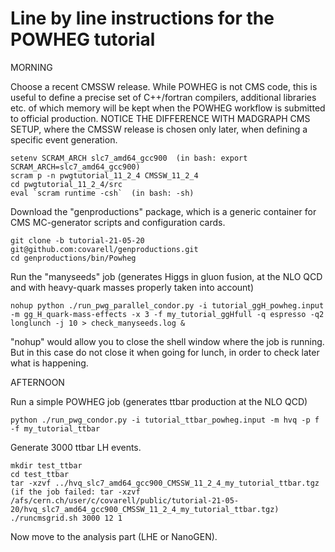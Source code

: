 # Line by line instructions for the POWHEG tutorial

MORNING

Choose a recent CMSSW release. While POWHEG is not CMS code, this is useful to define a precise set of
C++/fortran compilers, additional libraries etc. of which memory will be kept when the POWHEG workflow is 
submitted to official production. NOTICE THE DIFFERENCE WITH MADGRAPH CMS SETUP, where the CMSSW release is chosen
only later, when defining a specific event generation.

```
setenv SCRAM_ARCH slc7_amd64_gcc900  (in bash: export SCRAM_ARCH=slc7_amd64_gcc900)
scram p -n pwgtutorial_11_2_4 CMSSW_11_2_4
cd pwgtutorial_11_2_4/src
eval `scram runtime -csh`  (in bash: -sh)
```

Download the "genproductions" package, which is a generic container for CMS MC-generator scripts and configuration cards. 

```
git clone -b tutorial-21-05-20 git@github.com:covarell/genproductions.git
cd genproductions/bin/Powheg
```

Run the "manyseeds" job (generates Higgs in gluon fusion, at the NLO QCD and with heavy-quark masses properly
taken into account)

```
nohup python ./run_pwg_parallel_condor.py -i tutorial_ggH_powheg.input -m gg_H_quark-mass-effects -x 3 -f my_tutorial_ggHfull -q espresso -q2 longlunch -j 10 > check_manyseeds.log &
``` 

"nohup" would allow you to close the shell window where the job is running. But in this case do not close it when going
for lunch, in order to check later what is happening.

AFTERNOON

Run a simple POWHEG job (generates ttbar production at the NLO QCD)

```
python ./run_pwg_condor.py -i tutorial_ttbar_powheg.input -m hvq -p f -f my_tutorial_ttbar 
```

Generate 3000 ttbar LH events.

```
mkdir test_ttbar
cd test_ttbar
tar -xzvf ../hvq_slc7_amd64_gcc900_CMSSW_11_2_4_my_tutorial_ttbar.tgz
(if the job failed: tar -xzvf /afs/cern.ch/user/c/covarell/public/tutorial-21-05-20/hvq_slc7_amd64_gcc900_CMSSW_11_2_4_my_tutorial_ttbar.tgz)
./runcmsgrid.sh 3000 12 1
```

Now move to the analysis part (LHE or NanoGEN).